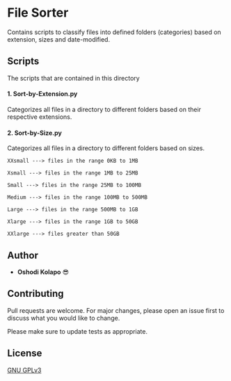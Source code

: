 # File Sorter

 Contains scripts to classify files into defined folders (categories) based on extension, sizes and date-modified.

## Scripts

The scripts that are contained in this directory
####  1. Sort-by-Extension.py

Categorizes all files in a directory to different folders based on their respective extensions.
####  2. Sort-by-Size.py

Categorizes all files in a directory to different folders based on sizes.
```
XXsmall ---> files in the range 0KB to 1MB

Xsmall ---> files in the range 1MB to 25MB

Small ---> files in the range 25MB to 100MB

Medium ---> files in the range 100MB to 500MB

Large ---> files in the range 500MB to 1GB

Xlarge ---> files in the range 1GB to 50GB

XXlarge ---> files greater than 50GB
```

## Author

* **Oshodi Kolapo** :sunglasses:


## Contributing
Pull requests are welcome. For major changes, please open an issue first to discuss what you would like to change.

Please make sure to update tests as appropriate.

## License
[GNU GPLv3](https://choosealicense.com/licenses/gpl-3.0/)
